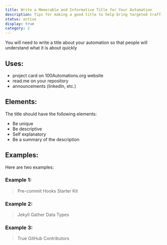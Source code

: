 ```yaml
---
title: Write a Memorable and Informative Title for Your Automation
description: Tips for making a good title to help bring targeted traffic to your repository
status: active
display: true
category: 2
---
```


You will need to write a title about your automation so that people will understand what it is about quickly 

## Uses:
- project card on 100Automations.org website
- read.me on your repository
- announcements (linkedIn, etc.)


## Elements:
The title should have the following elements:
- Be unique
- Be descriptive
- Self explanatory
- Be a summary of the description

## Examples:
Here are two examples:

### Example 1:

> Pre-commit Hooks Starter Kit


### Example 2:

>Jekyll Gather Data Types


### Example 3:

>True GitHub Contributors
